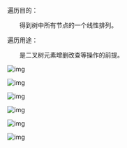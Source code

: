 遍历目的：

　　得到树中所有节点的一个线性排列。

遍历用途：

　　是二叉树元素增删改查等操作的前提。

 

![img](https://img-blog.csdnimg.cn/20201106111029477.png?x-oss-process=image/watermark,type_ZmFuZ3poZW5naGVpdGk,shadow_10,text_aHR0cHM6Ly9ibG9nLmNzZG4ubmV0L2xxdWFyaXVz,size_16,color_FFFFFF,t_70)

![img](https://img-blog.csdnimg.cn/20201106111029397.png?x-oss-process=image/watermark,type_ZmFuZ3poZW5naGVpdGk,shadow_10,text_aHR0cHM6Ly9ibG9nLmNzZG4ubmV0L2xxdWFyaXVz,size_16,color_FFFFFF,t_70)

![img](https://img-blog.csdnimg.cn/20201106111029443.png?x-oss-process=image/watermark,type_ZmFuZ3poZW5naGVpdGk,shadow_10,text_aHR0cHM6Ly9ibG9nLmNzZG4ubmV0L2xxdWFyaXVz,size_16,color_FFFFFF,t_70)

![img](https://img-blog.csdnimg.cn/20201106111029478.png?x-oss-process=image/watermark,type_ZmFuZ3poZW5naGVpdGk,shadow_10,text_aHR0cHM6Ly9ibG9nLmNzZG4ubmV0L2xxdWFyaXVz,size_16,color_FFFFFF,t_70)

![img](https://img-blog.csdnimg.cn/20201106111029480.png?x-oss-process=image/watermark,type_ZmFuZ3poZW5naGVpdGk,shadow_10,text_aHR0cHM6Ly9ibG9nLmNzZG4ubmV0L2xxdWFyaXVz,size_16,color_FFFFFF,t_70)

![img](https://img-blog.csdnimg.cn/20201106111029479.png?x-oss-process=image/watermark,type_ZmFuZ3poZW5naGVpdGk,shadow_10,text_aHR0cHM6Ly9ibG9nLmNzZG4ubmV0L2xxdWFyaXVz,size_16,color_FFFFFF,t_70)

 

 
